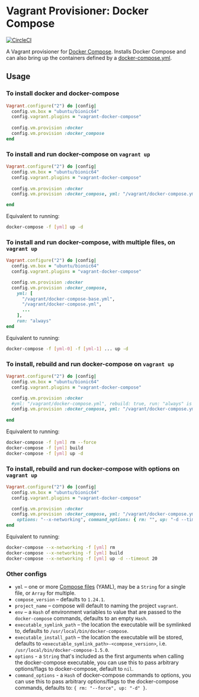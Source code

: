 # Vagrant Provisioner: Docker Compose

[![CircleCI](https://img.shields.io/circleci/build/github/leighmcculloch/vagrant-docker-compose?style=for-the-badge)](https://circleci.com/gh/leighmcculloch/vagrant-docker-compose/tree/master)

A Vagrant provisioner for [Docker Compose](https://docs.docker.com/compose/). Installs Docker Compose and can also bring up the containers defined by a [docker-compose.yml](https://docs.docker.com/compose/yml/).

## Usage

### To install docker and docker-compose

```ruby
Vagrant.configure("2") do |config|
  config.vm.box = "ubuntu/bionic64"
  config.vagrant.plugins = "vagrant-docker-compose"
    
  config.vm.provision :docker
  config.vm.provision :docker_compose
end
```

### To install and run docker-compose on `vagrant up`

```ruby
Vagrant.configure("2") do |config|
  config.vm.box = "ubuntu/bionic64"
  config.vagrant.plugins = "vagrant-docker-compose"
    
  config.vm.provision :docker
  config.vm.provision :docker_compose, yml: "/vagrant/docker-compose.yml", run: "always"

end
```

Equivalent to running:

```bash
docker-compose -f [yml] up -d
```

### To install and run docker-compose, with multiple files, on `vagrant up`

```ruby
Vagrant.configure("2") do |config|
  config.vm.box = "ubuntu/bionic64"
  config.vagrant.plugins = "vagrant-docker-compose"

  config.vm.provision :docker
  config.vm.provision :docker_compose,
    yml: [
      "/vagrant/docker-compose-base.yml",
      "/vagrant/docker-compose.yml",
      ...
    ],
    run: "always"
end
```

Equivalent to running:

```bash
docker-compose -f [yml-0] -f [yml-1] ... up -d
```

### To install, rebuild and run docker-compose on `vagrant up`

```ruby
Vagrant.configure("2") do |config|
  config.vm.box = "ubuntu/bionic64"
  config.vagrant.plugins = "vagrant-docker-compose"

  config.vm.provision :docker
  #yml: "/vagrant/docker-compose.yml", rebuild: true, run: "always" is not mandatory.
  config.vm.provision :docker_compose, yml: "/vagrant/docker-compose.yml", rebuild: true, run: "always"
  
end
```

Equivalent to running:

```bash
docker-compose -f [yml] rm --force
docker-compose -f [yml] build
docker-compose -f [yml] up -d
```

### To install, rebuild and run docker-compose with options on `vagrant up`

```ruby
Vagrant.configure("2") do |config|
  config.vm.box = "ubuntu/bionic64"
  config.vagrant.plugins = "vagrant-docker-compose"

  config.vm.provision :docker
  config.vm.provision :docker_compose, yml: "/vagrant/docker-compose.yml", rebuild: true,
    options: "--x-networking", command_options: { rm: "", up: "-d --timeout 20"}, run: "always"
end
```

Equivalent to running:

```bash
docker-compose --x-networking -f [yml] rm
docker-compose --x-networking -f [yml] build
docker-compose --x-networking -f [yml] up -d --timeout 20
```


### Other configs

* `yml` – one or more [Compose files](https://docs.docker.com/compose/compose-file/) (YAML), may be a `String` for a single file, or `Array` for multiple.
* `compose_version` – defaults to `1.24.1`.
* `project_name` – compose will default to naming the project `vagrant`.
* `env` – a `Hash` of environment variables to value that are passed to the `docker-compose` commands, defaults to an empty `Hash`.
* `executable_symlink_path` – the location the executable will be symlinked to, defaults to `/usr/local/bin/docker-compose`.
* `executable_install_path` – the location the executable will be stored, defaults to `<executable_symlink_path>-<compose_version>`, i.e. `/usr/local/bin/docker-compose-1.5.0`.
* `options` - a `String` that's included as the first arguments when calling the docker-compose executable, you can use this to pass arbitrary options/flags to docker-compose, default to `nil`.
* `command_options` - a `Hash` of docker-compose commands to options, you can use this to pass arbitrary options/flags to the docker-compose commands, defaults to: `{ rm: "--force", up: "-d" }`.
